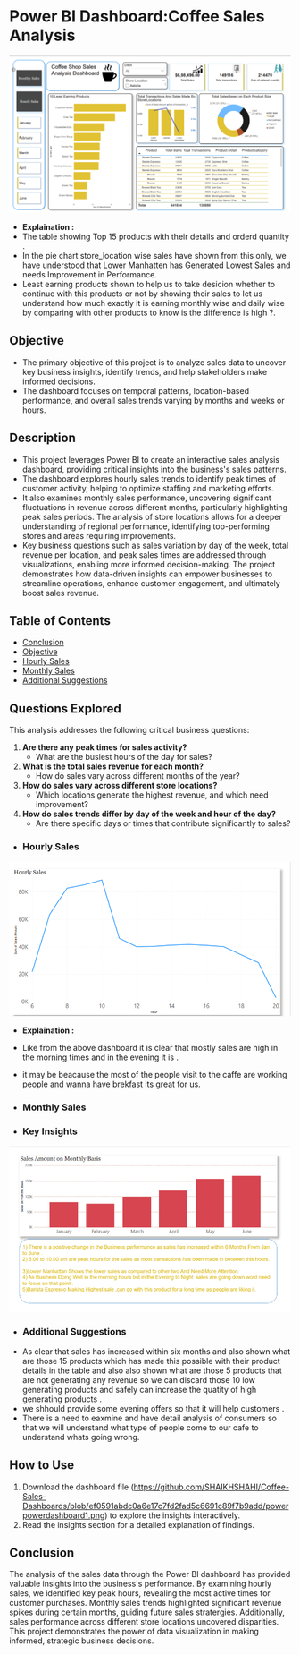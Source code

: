 # Power BI Dashboard:Coffee Sales Analysis 
![Dashboard Screenshot](
https://github.com/SHAIKHSHAHI/Coffee-Sales-Dashboards/blob/ef0591abdc0a6e17c7fd2fad5c6691c89f7b9add/powerpowerdashboard1.png)
- **Explaination :**
- The table showing Top 15 products with their details and orderd quantity .
- In the pie chart store_location wise sales have shown from this only, we have understood that Lower Manhatten has Generated Lowest Sales and needs Improvement in Performance.
- Least earning products shown to help us to take desicion whether to continue with this products or not by showing their sales to let us understand how much exactly it is earning monthly wise and daily wise by comparing with other products to know is the difference is high ?.
 

## Objective
- The primary objective of this project is to analyze sales data to uncover key business insights, identify trends, and help stakeholders make informed decisions. 
- The dashboard focuses on temporal patterns, location-based performance, and overall sales trends varying by months and weeks or hours.
## Description

- This project leverages Power BI to create an interactive sales analysis dashboard, providing critical insights into the business's sales patterns.
-  The dashboard explores hourly sales trends to identify peak times of customer activity, helping to optimize staffing and marketing efforts.
-  It also examines monthly sales performance, uncovering significant fluctuations in revenue across different months, particularly highlighting peak sales periods. The analysis of store locations allows for a deeper understanding of regional performance, identifying top-performing stores and areas requiring improvements.
-  Key business questions such as sales variation by day of the week, total revenue per location, and peak sales times are addressed through visualizations, enabling more informed decision-making. The project demonstrates how data-driven insights can empower businesses to streamline operations, enhance customer engagement, and ultimately boost sales revenue.
   
## Table of Contents
-  [Conclusion](#Conclusion)
-  [ Objective ](#Objective)
-  [Hourly Sales  ](#Hourly-Sales)
-  [Monthly Sales](#Monthly-Sales)
- [Additional Suggestions ](#Additional-Suggestions)
 ## Questions Explored
This analysis addresses the following critical business questions:
1. **Are there any peak times for sales activity?**
   - What are the busiest hours of the day for sales?
2. **What is the total sales revenue for each month?**
   - How do sales vary across different months of the year?
3. **How do sales vary across different store locations?**
   - Which locations generate the highest revenue, and which need improvement?
4. **How do sales trends differ by day of the week and hour of the day?**
   - Are there specific days or times that contribute significantly to sales?
   
- ### Hourly Sales
![Dashboard Screenshot](https://github.com/SHAIKHSHAHI/Coffee-Sales-Dashboards/blob/74dafa57967950212b7fc5a0ef6514f4b5eee1b3/hourly.png)
- **Explaination :**
-  Like from the above dashboard it is clear that mostly sales are high in the morning times and in the evening it is .
-  it may be beacause the most of the people visit to the caffe are working people and wanna have brekfast its great for us.
   
 

- ### Monthly Sales
- ### Key Insights
![Dashboard Screenshot](https://github.com/SHAIKHSHAHI/Coffee-Sales-Dashboards/blob/eabdf6c4093e6b3225e15b315f369eefcc9e8102/Monthly%20sales.png)

- ###  Additional Suggestions 
- As clear that sales has increased within six months and also shown what are those 15 products which has made this possible with their product details in the table and also also shown what are those 5 products that are not generating any revenue so we can discard those 10 low generating products and safely can increase the quatity of high generating products .
- we shhould provide some evening offers so that it will help customers .
- There is a need to eaxmine and have detail analysis of consumers so that we will understand what type of people come to our cafe to understand whats going wrong.



## How to Use
1. Download the dashboard file (https://github.com/SHAIKHSHAHI/Coffee-Sales-Dashboards/blob/ef0591abdc0a6e17c7fd2fad5c6691c89f7b9add/powerpowerdashboard1.png)
 to explore the insights interactively. 
2. Read the insights section  for a detailed explanation of findings.
  

## Conclusion
The analysis of the sales data through the Power BI dashboard has provided valuable insights into the business's performance. By examining hourly sales, we identified key peak hours, revealing the most active times for customer purchases. Monthly sales trends highlighted significant revenue spikes during certain months, guiding future sales stratergies. Additionally, sales performance across different store locations uncovered disparities. This project demonstrates the power of data visualization in making informed, strategic business decisions.
